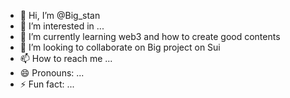 - 👋 Hi, I’m @Big_stan
- 👀 I’m interested in ...
- 🌱 I’m currently learning web3 and how to create good contents
- 💞️ I’m looking to collaborate on Big project on Sui
- 📫 How to reach me ...
- 😄 Pronouns: ...
- ⚡ Fun fact: ...

<!---
Big_stanx/Big_stanx is a ✨ special ✨ repository because its `README.md` (this file) appears on your GitHub profile.
You can click the Preview link to take a look at your changes.
--->
